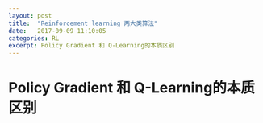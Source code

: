 ```yaml
---
layout: post
title:  "Reinforcement learning 两大类算法"
date:   2017-09-09 11:10:05
categories: RL
excerpt: Policy Gradient 和 Q-Learning的本质区别
---
```


# Policy Gradient 和 Q-Learning的本质区别

